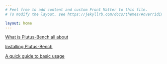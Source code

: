 ```yaml
---
# Feel free to add content and custom Front Matter to this file.
# To modify the layout, see https://jekyllrb.com/docs/themes/#overriding-theme-defaults

layout: home
---
```


[What is Plutus-Bench all about](./about.md)

[Installing Plutus-Bench](./installation.md)

[A quick guide to basic usage](./usage.md)